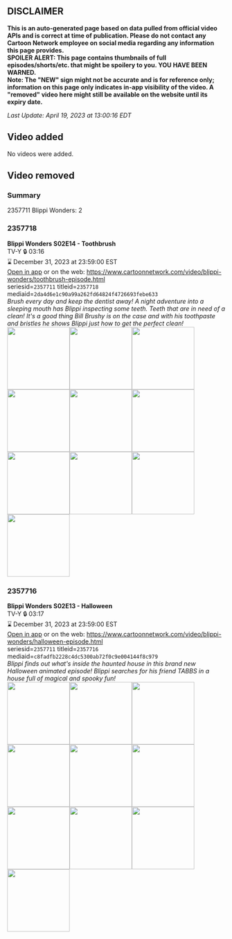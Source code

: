 ## DISCLAIMER
**This is an auto-generated page based on data pulled from official video APIs and is correct at time of publication. Please do not contact any Cartoon Network employee on social media regarding any information this page provides.**  
**SPOILER ALERT: This page contains thumbnails of full episodes/shorts/etc. that might be spoilery to you. YOU HAVE BEEN WARNED.**  
**Note: The "NEW" sign might not be accurate and is for reference only; information on this page only indicates in-app visibility of the video. A "removed" video here might still be available on the website until its expiry date.**  

_Last Update: April 19, 2023 at 13:00:16 EDT_
## Video added
No videos were added.  
## Video removed
### Summary
2357711 Blippi Wonders: 2  
### 2357718
**Blippi Wonders S02E14 - Toothbrush**  
TV-Y 🔒 03:16  
⌛ December 31, 2023 at 23:59:00 EST  
[Open in app](https://cnvideo.sercomkc.org/redirector.html?type=cnapp&seriesid=1000000000093702&titleid=2357718&mediaid=2da4d6e1c90a99a262fd64824f4726693febe633) or on the web: https://www.cartoonnetwork.com/video/blippi-wonders/toothbrush-episode.html  
seriesid=`2357711` titleid=`2357718` mediaid=`2da4d6e1c90a99a262fd64824f4726693febe633`  
_Brush every day and keep the dentist away! A night adventure into a sleeping mouth has Blippi inspecting some teeth. Teeth that are in need of a clean! It's a good thing Bill Brushy is on the case and with his toothpaste and bristles he shows Blippi just how to get the perfect clean!_  
<a href="https://s3.amazonaws.com/cartoonorchestrator/2357718_001_1280x720.jpg"><img src="https://s3.amazonaws.com/cartoonorchestrator/2357718_001_640x360.jpg" height="144px" /></a><a href="https://s3.amazonaws.com/cartoonorchestrator/2357718_002_1280x720.jpg"><img src="https://s3.amazonaws.com/cartoonorchestrator/2357718_002_640x360.jpg" height="144px" /></a><a href="https://s3.amazonaws.com/cartoonorchestrator/2357718_003_1280x720.jpg"><img src="https://s3.amazonaws.com/cartoonorchestrator/2357718_003_640x360.jpg" height="144px" /></a><a href="https://s3.amazonaws.com/cartoonorchestrator/2357718_004_1280x720.jpg"><img src="https://s3.amazonaws.com/cartoonorchestrator/2357718_004_640x360.jpg" height="144px" /></a><a href="https://s3.amazonaws.com/cartoonorchestrator/2357718_005_1280x720.jpg"><img src="https://s3.amazonaws.com/cartoonorchestrator/2357718_005_640x360.jpg" height="144px" /></a><a href="https://s3.amazonaws.com/cartoonorchestrator/2357718_006_1280x720.jpg"><img src="https://s3.amazonaws.com/cartoonorchestrator/2357718_006_640x360.jpg" height="144px" /></a><a href="https://s3.amazonaws.com/cartoonorchestrator/2357718_007_1280x720.jpg"><img src="https://s3.amazonaws.com/cartoonorchestrator/2357718_007_640x360.jpg" height="144px" /></a><a href="https://s3.amazonaws.com/cartoonorchestrator/2357718_008_1280x720.jpg"><img src="https://s3.amazonaws.com/cartoonorchestrator/2357718_008_640x360.jpg" height="144px" /></a><a href="https://s3.amazonaws.com/cartoonorchestrator/2357718_009_1280x720.jpg"><img src="https://s3.amazonaws.com/cartoonorchestrator/2357718_009_640x360.jpg" height="144px" /></a><a href="https://s3.amazonaws.com/cartoonorchestrator/2357718_010_1280x720.jpg"><img src="https://s3.amazonaws.com/cartoonorchestrator/2357718_010_640x360.jpg" height="144px" /></a>
### 2357716
**Blippi Wonders S02E13 - Halloween**  
TV-Y 🔒 03:17  
⌛ December 31, 2023 at 23:59:00 EST  
[Open in app](https://cnvideo.sercomkc.org/redirector.html?type=cnapp&seriesid=1000000000093702&titleid=2357716&mediaid=c8fadfb2228c4dc5300ab72f0c9e004144f8c979) or on the web: https://www.cartoonnetwork.com/video/blippi-wonders/halloween-episode.html  
seriesid=`2357711` titleid=`2357716` mediaid=`c8fadfb2228c4dc5300ab72f0c9e004144f8c979`  
_Blippi finds out what's inside the haunted house in this brand new Halloween animated episode! Blippi searches for his friend TABBS in a house full of magical and spooky fun!_  
<a href="https://s3.amazonaws.com/cartoonorchestrator/2357716_001_1280x720.jpg"><img src="https://s3.amazonaws.com/cartoonorchestrator/2357716_001_640x360.jpg" height="144px" /></a><a href="https://s3.amazonaws.com/cartoonorchestrator/2357716_002_1280x720.jpg"><img src="https://s3.amazonaws.com/cartoonorchestrator/2357716_002_640x360.jpg" height="144px" /></a><a href="https://s3.amazonaws.com/cartoonorchestrator/2357716_003_1280x720.jpg"><img src="https://s3.amazonaws.com/cartoonorchestrator/2357716_003_640x360.jpg" height="144px" /></a><a href="https://s3.amazonaws.com/cartoonorchestrator/2357716_004_1280x720.jpg"><img src="https://s3.amazonaws.com/cartoonorchestrator/2357716_004_640x360.jpg" height="144px" /></a><a href="https://s3.amazonaws.com/cartoonorchestrator/2357716_005_1280x720.jpg"><img src="https://s3.amazonaws.com/cartoonorchestrator/2357716_005_640x360.jpg" height="144px" /></a><a href="https://s3.amazonaws.com/cartoonorchestrator/2357716_006_1280x720.jpg"><img src="https://s3.amazonaws.com/cartoonorchestrator/2357716_006_640x360.jpg" height="144px" /></a><a href="https://s3.amazonaws.com/cartoonorchestrator/2357716_007_1280x720.jpg"><img src="https://s3.amazonaws.com/cartoonorchestrator/2357716_007_640x360.jpg" height="144px" /></a><a href="https://s3.amazonaws.com/cartoonorchestrator/2357716_008_1280x720.jpg"><img src="https://s3.amazonaws.com/cartoonorchestrator/2357716_008_640x360.jpg" height="144px" /></a><a href="https://s3.amazonaws.com/cartoonorchestrator/2357716_009_1280x720.jpg"><img src="https://s3.amazonaws.com/cartoonorchestrator/2357716_009_640x360.jpg" height="144px" /></a><a href="https://s3.amazonaws.com/cartoonorchestrator/2357716_010_1280x720.jpg"><img src="https://s3.amazonaws.com/cartoonorchestrator/2357716_010_640x360.jpg" height="144px" /></a>
